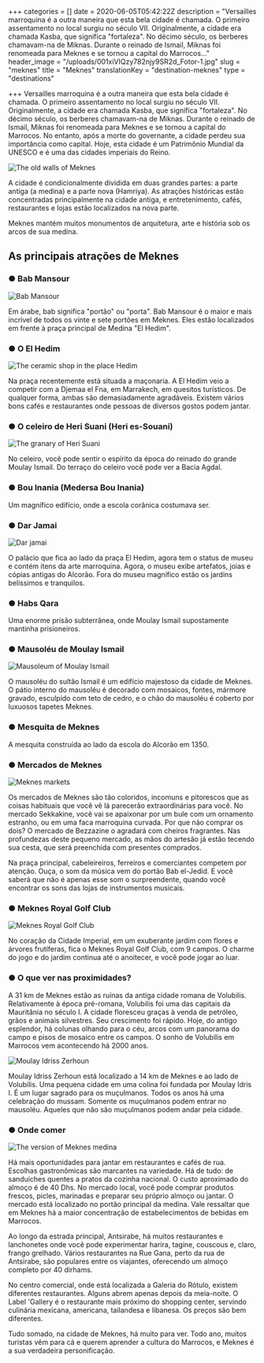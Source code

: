 +++
categories = []
date = 2020-06-05T05:42:22Z
description = "Versailles marroquina é a outra maneira que esta bela cidade é chamada. O primeiro assentamento no local surgiu no século VII. Originalmente, a cidade era chamada Kasba, que significa \"fortaleza\". No décimo século, os berberes chamavam-na de Miknas. Durante o reinado de Ismail, Miknas foi renomeada para Meknes e se tornou a capital do Marrocos..."
header_image = "/uploads/001xiVIQzy782njy9SR2d_Fotor-1.jpg"
slug = "meknes"
title = "Meknes"
translationKey = "destination-meknes"
type = "destinations"

+++
Versailles marroquina é a outra maneira que esta bela cidade é chamada. O primeiro assentamento no local surgiu no século VII. Originalmente, a cidade era chamada Kasba, que significa "fortaleza". No décimo século, os berberes chamavam-na de Miknas. Durante o reinado de Ismail, Miknas foi renomeada para Meknes e se tornou a capital do Marrocos. No entanto, após a morte do governante, a cidade perdeu sua importância como capital. Hoje, esta cidade é um Patrimônio Mundial da UNESCO e é uma das cidades imperiais do Reino.

![The old walls of Meknes](/uploads/Meknes_1-1.jpg "The old walls of Meknes")

A cidade é condicionalmente dividida em duas grandes partes: a parte antiga (a medina) e a parte nova (Hamriya). As atrações históricas estão concentradas principalmente na cidade antiga, e entretenimento, cafés, restaurantes e lojas estão localizados na nova parte.

Meknes mantém muitos monumentos de arquitetura, arte e história sob os arcos de sua medina.

## As principais atrações de Meknes

### ●	Bab Mansour

![Bab Mansour](/uploads/Bab-mansour-3.jpg "Bab Mansour")

Em árabe, bab significa "portão" ou "porta". Bab Mansour é o maior e mais incrível de todos os vinte e sete portões em Meknes. Eles estão localizados em frente à praça principal de Medina "El Hedim".

### ●	O El Hedim

![The ceramic shop in the place Hedim](/uploads/Meknes3-2.jpg)

Na praça recentemente está situada a maçonaria. A El Hedim veio a competir com a Djemaa el Fna, em Marrakech, em quesitos turísticos. De qualquer forma, ambas são demasiadamente agradáveis. Existem vários bons cafés e restaurantes onde pessoas de diversos gostos podem jantar.

### ●	O celeiro de Heri Suani (Heri es-Souani)

![The granary of Heri Suani](/uploads/8.jpg "The granary of Heri Suani")

No celeiro, você pode sentir o espírito da época do reinado do grande Moulay Ismail. Do terraço do celeiro você pode ver a Bacia Agdal.

### ●	Bou Inania (Medersa Bou Inania)

Um magnífico edifício, onde a escola corânica costumava ser.

### ●	Dar Jamai

![Dar jamai](/uploads/Meknes2-2.jpg)

O palácio que fica ao lado da praça El Hedim, agora tem o status de museu e contém itens da arte marroquina. Agora, o museu exibe artefatos, joias e cópias antigas do Alcorão. Fora do museu magnífico estão os jardins belíssimos e tranquilos.

### ●	Habs Qara

Uma enorme prisão subterrânea, onde Moulay Ismail supostamente mantinha prisioneiros.

### ●	Mausoléu de Moulay Ismail

![Mausoleum of Moulay Ismail](/uploads/Meknes2%E7%9A%84%E5%89%AF%E6%9C%AC-2.jpg "Mausoleum of Moulay Ismail")

O mausoléu do sultão Ismail é um edifício majestoso da cidade de Meknes. O pátio interno do mausoléu é decorado com mosaicos, fontes, mármore gravado, esculpido com teto de cedro, e o chão do mausoléu é coberto por luxuosos tapetes Meknes.

### ●	Mesquita de Meknes

A mesquita construída ao lado da escola do Alcorão em 1350.

### ●	Mercados de Meknes

![Meknes markets](/uploads/34569493420_6f51487c02_b.jpg "Meknes markets")

Os mercados de Meknes são tão coloridos, incomuns e pitorescos que as coisas habituais que você vê lá parecerão extraordinárias para você. No mercado Sekkakine, você vai se apaixonar por um bule com um ornamento estranho, ou em uma faca marroquina curvada. Por que não comprar os dois? O mercado de Bezzazine o agradará com cheiros fragrantes. Nas profundezas deste pequeno mercado, as mãos do artesão já estão tecendo sua cesta, que será preenchida com presentes comprados.

Na praça principal, cabeleireiros, ferreiros e comerciantes competem por atenção. Ouça, o som da música vem do portão Bab el-Jedid. E você saberá que não é apenas esse som o surpreendente, quando você encontrar os sons das lojas de instrumentos musicais.

### ●	Meknes Royal Golf Club

![Meknes Royal Golf Club](/uploads/Golf-mekne%CC%80s-2.jpg "Meknes Royal Golf Club")

No coração da Cidade Imperial, em um exuberante jardim com flores e árvores frutíferas, fica o Meknes Royal Golf Club, com 9 campos. O charme do jogo e do jardim continua até o anoitecer, e você pode jogar ao luar.

### ●	O que ver nas proximidades?

A 31 km de Meknes estão as ruínas da antiga cidade romana de Volubilis. Relativamente à época pré-romana, Volubilis foi uma das capitais da Mauritânia no século I. A cidade floresceu graças à venda de petróleo, grãos e animais silvestres. Seu crescimento foi rápido. Hoje, do antigo esplendor, há colunas olhando para o céu, arcos com um panorama do campo e pisos de mosaico entre os campos. O sonho de Volubilis em Marrocos vem acontecendo há 2000 anos.

![Moulay Idriss Zerhoun](/uploads/Moulay_Idriss_Zerhoun-2.jpg "Moulay Idriss Zerhoun")

Moulay Idriss Zerhoun está localizado a 14 km de Meknes e ao lado de Volubilis. Uma pequena cidade em uma colina foi fundada por Moulay Idris I. É um lugar sagrado para os muçulmanos. Todos os anos há uma celebração do mussam. Somente os muçulmanos podem entrar no mausoléu. Aqueles que não são muçulmanos podem andar pela cidade.

### ●	Onde comer

![The version of Meknes medina](/uploads/Meknes-3.jpg "The version of Meknes medina")

Há mais oportunidades para jantar em restaurantes e cafés de rua. Escolhas gastronômicas são marcantes na variedade. Há de tudo: de sanduíches quentes a pratos da cozinha nacional. O custo aproximado do almoço é de 40 Dhs. No mercado local, você pode comprar produtos frescos, picles, marinadas e preparar seu próprio almoço ou jantar. O mercado está localizado no portão principal da medina. Vale ressaltar que em Meknes há a maior concentração de estabelecimentos de bebidas em Marrocos.

Ao longo da estrada principal, Antsirabe, há muitos restaurantes e lanchonetes onde você pode experimentar harira, tagine, couscous e, claro, frango grelhado. Vários restaurantes na Rue Gana, perto da rua de Antsirabe, são populares entre os viajantes, oferecendo um almoço completo por 40 dirhams.

No centro comercial, onde está localizada a Galeria do Rótulo, existem diferentes restaurantes. Alguns abrem apenas depois da meia-noite. O Label 'Gallery é o restaurante mais próximo do shopping center, servindo culinária mexicana, americana, tailandesa e libanesa. Os preços são bem diferentes.

Tudo somado, na cidade de Meknes, há muito para ver. Todo ano, muitos turistas vêm para cá e querem aprender a cultura do Marrocos, e Meknes é a sua verdadeira personificação.